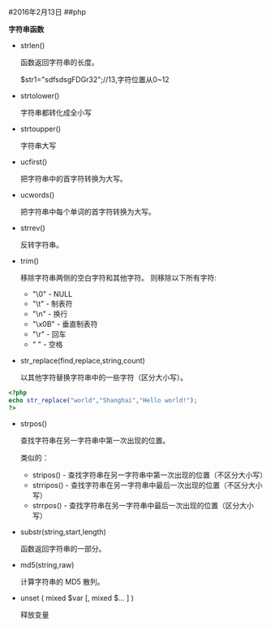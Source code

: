 #2016年2月13日
##php

**字符串函数**

 - strlen()
    
    函数返回字符串的长度。

    $str1="sdfsdsgFDGr32";//13,字符位置从0~12


 - strtolower()

    字符串都转化成全小写

 - strtoupper()

    字符串大写

 - ucfirst()

    把字符串中的首字符转换为大写。


 - ucwords()  

    把字符串中每个单词的首字符转换为大写。


 - strrev()

    反转字符串。

 - trim()

    移除字符串两侧的空白字符和其他字符。
    则移除以下所有字符:

     - "\0" - NULL
     - "\t" - 制表符
     - "\n" - 换行
     - "\x0B" - 垂直制表符
     - "\r" - 回车
     - " " - 空格

 - str_replace(find,replace,string,count)

    以其他字符替换字符串中的一些字符（区分大小写）。

```php
<?php
echo str_replace("world","Shanghai","Hello world!");
?>
```

 - strpos()

    查找字符串在另一字符串中第一次出现的位置。

    类似的：

     - stripos() - 查找字符串在另一字符串中第一次出现的位置（不区分大小写）
     - strripos() - 查找字符串在另一字符串中最后一次出现的位置（不区分大小写）
     - strrpos() - 查找字符串在另一字符串中最后一次出现的位置（区分大小写）

 - substr(string,start,length)

    函数返回字符串的一部分。

 - md5(string,raw)

    计算字符串的 MD5 散列。

 - unset ( mixed $var [, mixed $... ] )

    释放变量



